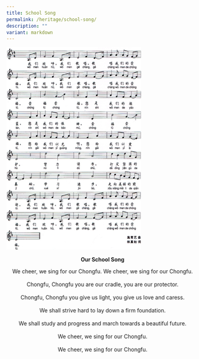 ```yaml
---
title: School Song
permalink: /heritage/school-song/
description: ""
variant: markdown
---
```

<img src="/images/pic_schoolsong.jpeg" style="width:70%">
		 
<strong><center> Our School Song</center></strong>

<p style="text-align:center">We cheer, we sing for our Chongfu. We cheer, we sing for our Chongfu.<br><br>Chongfu, Chongfu you are our cradle, you are our protector.<br><br>Chongfu, Chongfu you give us light, you give us love and caress.<br><br>We shall strive hard to lay down a firm foundation.<br><br>We shall study and progress and march towards a beautiful future.<br><br>We cheer, we sing for our Chongfu.<br><br>We cheer, we sing for our Chongfu.</p>